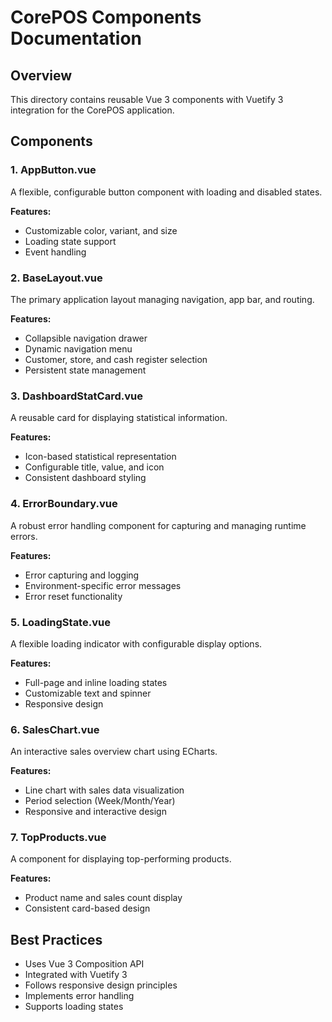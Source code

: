 # CorePOS Components Documentation

## Overview
This directory contains reusable Vue 3 components with Vuetify 3 integration for the CorePOS application.

## Components

### 1. AppButton.vue
A flexible, configurable button component with loading and disabled states.

**Features:**
- Customizable color, variant, and size
- Loading state support
- Event handling

### 2. BaseLayout.vue
The primary application layout managing navigation, app bar, and routing.

**Features:**
- Collapsible navigation drawer
- Dynamic navigation menu
- Customer, store, and cash register selection
- Persistent state management

### 3. DashboardStatCard.vue
A reusable card for displaying statistical information.

**Features:**
- Icon-based statistical representation
- Configurable title, value, and icon
- Consistent dashboard styling

### 4. ErrorBoundary.vue
A robust error handling component for capturing and managing runtime errors.

**Features:**
- Error capturing and logging
- Environment-specific error messages
- Error reset functionality

### 5. LoadingState.vue
A flexible loading indicator with configurable display options.

**Features:**
- Full-page and inline loading states
- Customizable text and spinner
- Responsive design

### 6. SalesChart.vue
An interactive sales overview chart using ECharts.

**Features:**
- Line chart with sales data visualization
- Period selection (Week/Month/Year)
- Responsive and interactive design

### 7. TopProducts.vue
A component for displaying top-performing products.

**Features:**
- Product name and sales count display
- Consistent card-based design

## Best Practices
- Uses Vue 3 Composition API
- Integrated with Vuetify 3
- Follows responsive design principles
- Implements error handling
- Supports loading states
